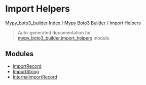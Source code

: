 # Import Helpers

[Mypy_boto3_builder Index](../../README.md#mypy_boto3_builder-index) /
[Mypy Boto3 Builder](../index.md#mypy-boto3-builder) /
Import Helpers

> Auto-generated documentation for [mypy_boto3_builder.import_helpers](https://github.com/youtype/mypy_boto3_builder/blob/main/mypy_boto3_builder/import_helpers/__init__.py) module.

## Modules

- [ImportRecord](./import_record.md)
- [ImportString](./import_string.md)
- [InternalImportRecord](./internal_import_record.md)
